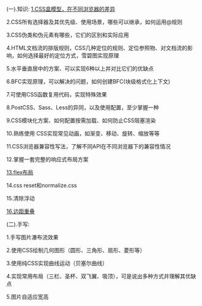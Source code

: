 (一).知识:
  [1.CSS盒模型，在不同浏览器的差异](../'css/盒模型及差异.html')

  2.CSS所有选择器及其优先级、使用场景，哪些可以继承，如何运用@规则
  
  3.CSS伪类和伪元素有哪些，它们的区别和实际应用
  
  4.HTML文档流的排版规则，CSS几种定位的规则、定位参照物、对文档流的影响，如何选择最好的定位方式，雪碧图实现原理
  
  5.水平垂直居中的方案、可以实现6种以上并对比它们的优缺点
  
  6.BFC实现原理，可以解决的问题，如何创建BFC(块级格式化上下文)
  
  7.可使用CSS函数复用代码，实现特殊效果
  
  8.PostCSS、Sass、Less的异同，以及使用配置，至少掌握一种
  
  9.CSS模块化方案、如何配置按需加载、如何防止CSS阻塞渲染
  
  10.熟练使用 CSS实现常见动画，如渐变、移动、旋转、缩放等等
  
  11.CSS浏览器兼容性写法，了解不同API在不同浏览器下的兼容性情况
  
  12.掌握一套完整的响应式布局方案

  [13.flex布局]('../css/flex.html')

  14.css reset和normalize.css

  15.清除浮动

  [16.边距重叠]('../css/盒模型及差异.html')
  
(二).手写:

  1.手写图片瀑布流效果

  2.使用CSS绘制几何图形（圆形、三角形、扇形、菱形等）

  3.使用纯CSS实现曲线运动（贝塞尔曲线）

  4.实现常用布局（三栏、圣杯、双飞翼、吸顶），可是说出多种方式并理解其优缺点

  5.图片自适应宽高
